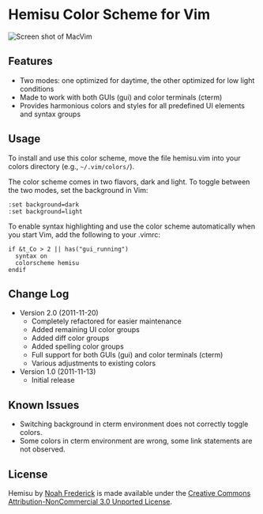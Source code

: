 Hemisu Color Scheme for Vim
===========================

![Screen shot of MacVim](http://farm7.static.flickr.com/6101/6342657394_209d6847e8_z.jpg)

Features
--------

- Two modes: one optimized for daytime, the other optimized for low light conditions
- Made to work with both GUIs (gui) and color terminals (cterm)
- Provides harmonious colors and styles for all predefined UI elements and syntax groups

Usage
-----

To install and use this color scheme, move the file hemisu.vim into your colors directory
(e.g., `~/.vim/colors/`).

The color scheme comes in two flavors, dark and light. To toggle between the two modes,
set the background in Vim:

	:set background=dark
	:set background=light

To enable syntax highlighting and use the color scheme automatically when you start Vim,
add the following to your .vimrc:

	if &t_Co > 2 || has("gui_running")
	  syntax on
	  colorscheme hemisu
	endif

Change Log
----------

- Version 2.0 (2011-11-20)
	- Completely refactored for easier maintenance
	- Added remaining UI color groups
	- Added diff color groups
	- Added spelling color groups
	- Full support for both GUIs (gui) and color terminals (cterm)
	- Various adjustments to existing colors
- Version 1.0 (2011-11-13)
	- Initial release

Known Issues
------------

- Switching background in cterm environment does not correctly toggle colors.
- Some colors in cterm environment are wrong, some link statements are not observed.

License
-------

Hemisu by [Noah Frederick](http://noahfrederick.com/) is made available under the
[Creative Commons Attribution-NonCommercial 3.0 Unported License](http://creativecommons.org/licenses/by-nc/3.0/).

